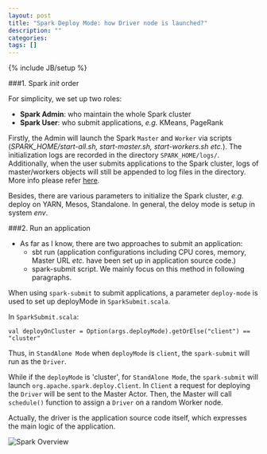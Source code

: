 ```yaml
---
layout: post
title: "Spark Deploy Mode: how Driver node is launched?"
description: ""
categories: 
tags: []
---
```

{% include JB/setup %}

###1. Spark *init* order

For simplicity, we set up two roles:

* **Spark Admin**: who maintain the whole Spark cluster
* **Spark User**: who submit applications, *e.g.* KMeans, PageRank

Firstly, the Admin will launch the Spark `Master` and `Worker` via scripts (*SPARK_HOME/start-all.sh, start-master.sh, start-workers.sh etc.*). The initialization logs are recorded in the directory `SPARK_HOME/logs/`. Additionally, when the user submits applications to the Spark cluster, logs of master/workers objects will still be appended to log files in the directory. More info please refer [here](https://github.com/JerryLead/SparkInternals/blob/master/markdown/1-Overview.md).

Besides, there are various parameters to initialize the Spark cluster, *e.g.* deploy on YARN, Mesos, Standalone. In general, the deloy mode is setup in system *env*. 

###2. Run an application
* As far as I know, there are two approaches to submit an application:
	* sbt run (application configurations including CPU cores, memory, Master URL *etc.* have been set up in application source code.)
	* spark-submit script. We mainly focus on this method in following paragraphs.

When using `spark-submit` to submit applications, a parameter `deploy-mode` is used to set up deployMode in `SparkSubmit.scala`. 

In `SparkSubmit.scala`:

    val deployOnCluster = Option(args.deployMode).getOrElse("client") == "cluster"
    
Thus, in `StandAlone Mode` when `deployMode` is `client`, the `spark-submit` will run as the `Driver`. 

While if the `deployMode` is 'cluster', for `StandAlone Mode`, the `spark-submit` will launch `org.apache.spark.deploy.Client`. In `Client` a request for deploying the `Driver` will be sent to the Master Actor. Then, the Master will call `schedule()` function to assign a `Driver` on a random Worker node.

Actually, the driver is the application source code itself, which expresses the main logic of the application.

![Spark Overview](http://spark.apache.org/docs/latest/img/cluster-overview.png)